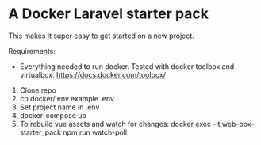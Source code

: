 # A Docker Laravel starter pack

This makes it super easy to get started on a new project.

Requirements:
* Everything needed to run docker. Tested with docker toolbox and virtualbox. https://docs.docker.com/toolbox/
 
1. Clone repo
1. cp docker/.env.example .env
1. Set project name in .env
1. docker-compose up
1. To rebuild vue assets and watch for changes: docker exec -it web-box-starter_pack npm run watch-poll
